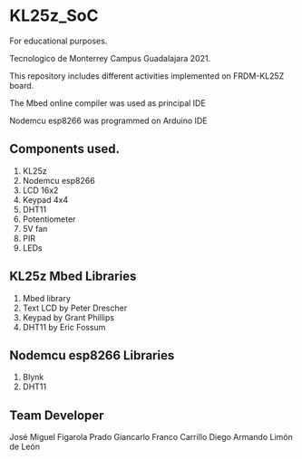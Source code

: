 # KL25z_SoC

For educational purposes.

Tecnologico de Monterrey Campus Guadalajara 2021.

This repository includes different activities implemented on FRDM-KL25Z board.

The Mbed online compiler was used as principal IDE

Nodemcu esp8266 was programmed on Arduino IDE

## Components used.

1. KL25z
2. Nodemcu esp8266
3. LCD 16x2
4. Keypad 4x4
5. DHT11
6. Potentiometer
7. 5V fan
8. PIR
9. LEDs

## KL25z Mbed Libraries

1. Mbed library
2. Text LCD by Peter Drescher
3. Keypad by Grant Phillips
4. DHT11 by Eric Fossum

## Nodemcu esp8266 Libraries

1. Blynk
2. DHT11

## Team Developer

José Miguel Figarola Prado
Giancarlo Franco Carrillo
Diego Armando Limón de León
